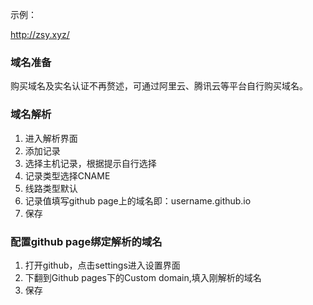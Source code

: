 示例：

http://zsy.xyz/

### 域名准备

​	购买域名及实名认证不再赘述，可通过阿里云、腾讯云等平台自行购买域名。

### 域名解析

1. 进入解析界面
2. 添加记录
3. 选择主机记录，根据提示自行选择
4. 记录类型选择CNAME
5. 线路类型默认
6. 记录值填写github page上的域名即：username.github.io
7. 保存

### 配置github page绑定解析的域名

1. 打开github，点击settings进入设置界面
2. 下翻到Github pages下的Custom domain,填入刚解析的域名
3. 保存